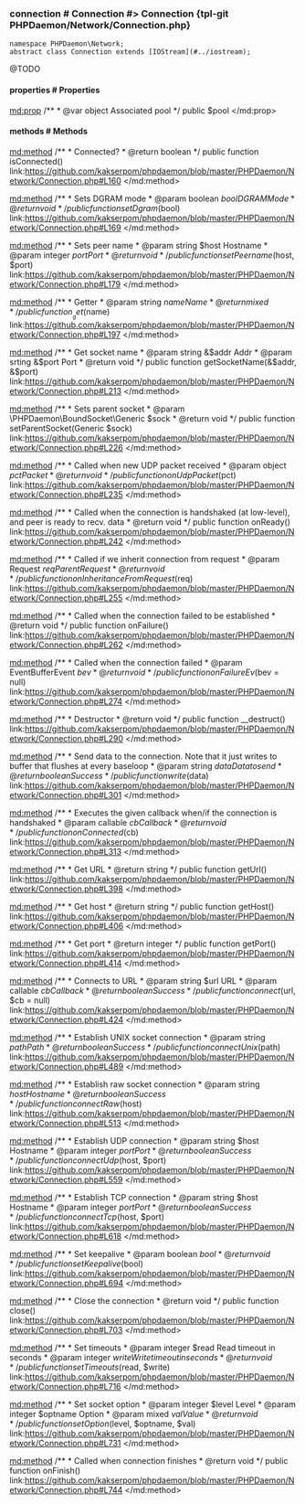 ### connection # Connection #> Connection {tpl-git PHPDaemon/Network/Connection.php}

```php:p
namespace PHPDaemon\Network;
abstract class Connection extends [IOStream](#../iostream);
```

@TODO

<!-- include-namespace path="\PHPDaemon\Network\Connection" level="" access="" -->
#### properties # Properties

<md:prop>
/**
	 * @var object Associated pool
	 */
public $pool
</md:prop>

#### methods # Methods

<md:method>
/**
	 * Connected?
	 * @return boolean
	 */
public function isConnected()
link:https://github.com/kakserpom/phpdaemon/blob/master/PHPDaemon/Network/Connection.php#L160
</md:method>

<md:method>
/**
	 * Sets DGRAM mode
	 * @param  boolean $bool DGRAM Mode
	 * @return void
	 */
public function setDgram($bool)
link:https://github.com/kakserpom/phpdaemon/blob/master/PHPDaemon/Network/Connection.php#L169
</md:method>

<md:method>
/**
	 * Sets peer name
	 * @param  string  $host Hostname
	 * @param  integer $port Port
	 * @return void
	 */
public function setPeername($host, $port)
link:https://github.com/kakserpom/phpdaemon/blob/master/PHPDaemon/Network/Connection.php#L179
</md:method>

<md:method>
/**
	 * Getter
	 * @param  string $name Name
	 * @return mixed
	 */
public function __get($name)
link:https://github.com/kakserpom/phpdaemon/blob/master/PHPDaemon/Network/Connection.php#L197
</md:method>

<md:method>
/**
	 * Get socket name
	 * @param  string &$addr Addr
	 * @param  srting &$port Port
	 * @return void
	 */
public function getSocketName(&$addr, &$port)
link:https://github.com/kakserpom/phpdaemon/blob/master/PHPDaemon/Network/Connection.php#L213
</md:method>

<md:method>
/**
	 * Sets parent socket
	 * @param \PHPDaemon\BoundSocket\Generic $sock
	 * @return void
	 */
public function setParentSocket(Generic $sock)
link:https://github.com/kakserpom/phpdaemon/blob/master/PHPDaemon/Network/Connection.php#L226
</md:method>

<md:method>
/**
	 * Called when new UDP packet received
	 * @param  object $pct Packet
	 * @return void
	 */
public function onUdpPacket($pct)
link:https://github.com/kakserpom/phpdaemon/blob/master/PHPDaemon/Network/Connection.php#L235
</md:method>

<md:method>
/**
	 * Called when the connection is handshaked (at low-level), and peer is ready to recv. data
	 * @return void
	 */
public function onReady()
link:https://github.com/kakserpom/phpdaemon/blob/master/PHPDaemon/Network/Connection.php#L242
</md:method>

<md:method>
/**
	 * Called if we inherit connection from request
	 * @param  Request $req Parent Request
	 * @return void
	 */
public function onInheritanceFromRequest($req)
link:https://github.com/kakserpom/phpdaemon/blob/master/PHPDaemon/Network/Connection.php#L255
</md:method>

<md:method>
/**
	 * Called when the connection failed to be established
	 * @return void
	 */
public function onFailure()
link:https://github.com/kakserpom/phpdaemon/blob/master/PHPDaemon/Network/Connection.php#L262
</md:method>

<md:method>
/**
	 * Called when the connection failed
	 * @param  EventBufferEvent $bev
	 * @return void
	 */
public function onFailureEv($bev = null)
link:https://github.com/kakserpom/phpdaemon/blob/master/PHPDaemon/Network/Connection.php#L274
</md:method>

<md:method>
/**
	 * Destructor
	 * @return void
	 */
public function __destruct()
link:https://github.com/kakserpom/phpdaemon/blob/master/PHPDaemon/Network/Connection.php#L290
</md:method>

<md:method>
/**
	 * Send data to the connection. Note that it just writes to buffer that flushes at every baseloop
	 * @param  string  $data Data to send
	 * @return boolean       Success
	 */
public function write($data)
link:https://github.com/kakserpom/phpdaemon/blob/master/PHPDaemon/Network/Connection.php#L301
</md:method>

<md:method>
/**
	 * Executes the given callback when/if the connection is handshaked
	 * @param  callable $cb Callback
	 * @return void
	 */
public function onConnected($cb)
link:https://github.com/kakserpom/phpdaemon/blob/master/PHPDaemon/Network/Connection.php#L313
</md:method>

<md:method>
/**
	 * Get URL
	 * @return string
	 */
public function getUrl()
link:https://github.com/kakserpom/phpdaemon/blob/master/PHPDaemon/Network/Connection.php#L398
</md:method>

<md:method>
/**
	 * Get host
	 * @return string
	 */
public function getHost()
link:https://github.com/kakserpom/phpdaemon/blob/master/PHPDaemon/Network/Connection.php#L406
</md:method>

<md:method>
/**
	 * Get port
	 * @return integer
	 */
public function getPort()
link:https://github.com/kakserpom/phpdaemon/blob/master/PHPDaemon/Network/Connection.php#L414
</md:method>

<md:method>
/**
	 * Connects to URL
	 * @param  string   $url URL
	 * @param  callable $cb  Callback
	 * @return boolean       Success
	 */
public function connect($url, $cb = null)
link:https://github.com/kakserpom/phpdaemon/blob/master/PHPDaemon/Network/Connection.php#L424
</md:method>

<md:method>
/**
	 * Establish UNIX socket connection
	 * @param  string  $path Path
	 * @return boolean       Success
	 */
public function connectUnix($path)
link:https://github.com/kakserpom/phpdaemon/blob/master/PHPDaemon/Network/Connection.php#L489
</md:method>

<md:method>
/**
	 * Establish raw socket connection
	 * @param  string  $host Hostname
	 * @return boolean       Success
	 */
public function connectRaw($host)
link:https://github.com/kakserpom/phpdaemon/blob/master/PHPDaemon/Network/Connection.php#L513
</md:method>

<md:method>
/**
	 * Establish UDP connection
	 * @param  string  $host Hostname
	 * @param  integer $port Port
	 * @return boolean       Success
	 */
public function connectUdp($host, $port)
link:https://github.com/kakserpom/phpdaemon/blob/master/PHPDaemon/Network/Connection.php#L559
</md:method>

<md:method>
/**
	 * Establish TCP connection
	 * @param  string  $host Hostname
	 * @param  integer $port Port
	 * @return boolean       Success
	 */
public function connectTcp($host, $port)
link:https://github.com/kakserpom/phpdaemon/blob/master/PHPDaemon/Network/Connection.php#L618
</md:method>

<md:method>
/**
	 * Set keepalive
	 * @param  boolean $bool
	 * @return void
	 */
public function setKeepalive($bool)
link:https://github.com/kakserpom/phpdaemon/blob/master/PHPDaemon/Network/Connection.php#L694
</md:method>

<md:method>
/**
	 * Close the connection
	 * @return void
	 */
public function close()
link:https://github.com/kakserpom/phpdaemon/blob/master/PHPDaemon/Network/Connection.php#L703
</md:method>

<md:method>
/**
	 * Set timeouts
	 * @param  integer $read  Read timeout in seconds
	 * @param  integer $write Write timeout in seconds
	 * @return void
	 */
public function setTimeouts($read, $write)
link:https://github.com/kakserpom/phpdaemon/blob/master/PHPDaemon/Network/Connection.php#L716
</md:method>

<md:method>
/**
	 * Set socket option
	 * @param  integer $level   Level
	 * @param  integer $optname Option
	 * @param  mixed   $val     Value
	 * @return void
	 */
public function setOption($level, $optname, $val)
link:https://github.com/kakserpom/phpdaemon/blob/master/PHPDaemon/Network/Connection.php#L731
</md:method>

<md:method>
/**
	 * Called when connection finishes
	 * @return void
	 */
public function onFinish()
link:https://github.com/kakserpom/phpdaemon/blob/master/PHPDaemon/Network/Connection.php#L744
</md:method>


<!--/ include-namespace -->
